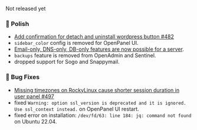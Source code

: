 Not released yet

### 💅 Polish
- [Add confirmation for detach and uninstall wordpress button #482](https://github.com/stefanpejcic/OpenPanel/discussions/482)
- `sidebar_color` config is removed for OpenPanel UI.
- [Email-only, DNS-only, DB-only features are now possible for a server](https://github.com/stefanpejcic/OpenPanel/issues/493#issuecomment-2890913088).
- `backups` feature is removed from OpenAdmin and Sentinel.
- dropped support for Sogo and Snappymail.


### 🐛 Bug Fixes
- [Missing timezones on RockyLinux cause shorter session duration in user panel #497](https://github.com/stefanpejcic/OpenPanel/issues/497)
- fixed `Warning: option ssl_version is deprecated and it is ignored. Use ssl_context instead.` on OpenPanel UI restart.
- fixed error on installation: `/dev/fd/63: line 184: jq: command not found` on Ubuntu 22.04.
